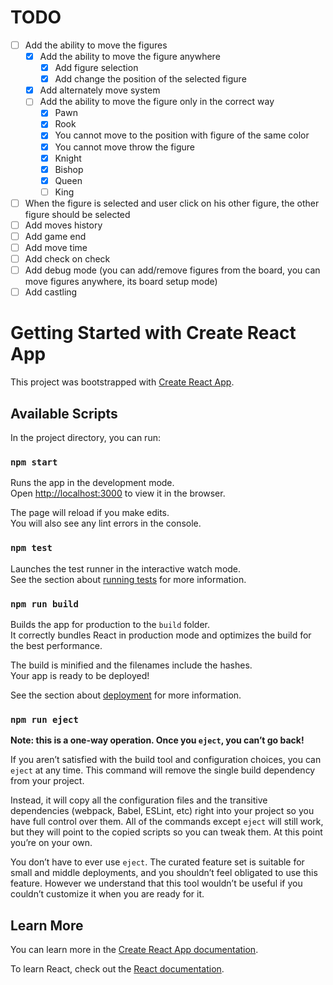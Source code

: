 # TODO
- [ ] Add the ability to move the figures
    - [x] Add the ability to move the figure anywhere
        - [x] Add figure selection
        - [x] Add change the position of the selected figure
    - [x] Add alternately move system 
    - [ ] Add the ability to move the figure only in the correct way
        - [x] Pawn
        - [x] Rook
        - [x] You cannot move to the position with figure of the same color
        - [x] You cannot move throw the figure
        - [x] Knight
        - [x] Bishop
        - [x] Queen
        - [ ] King
- [ ] When the figure is selected and user click on his other figure, the other figure should be selected 
- [ ] Add moves history
- [ ] Add game end
- [ ] Add move time
- [ ] Add check on check
- [ ] Add debug mode (you can add/remove figures from the board, you can move figures anywhere, its board setup mode)
- [ ] Add castling
# Getting Started with Create React App

This project was bootstrapped with [Create React App](https://github.com/facebook/create-react-app).

## Available Scripts

In the project directory, you can run:

### `npm start`

Runs the app in the development mode.\
Open [http://localhost:3000](http://localhost:3000) to view it in the browser.

The page will reload if you make edits.\
You will also see any lint errors in the console.

### `npm test`

Launches the test runner in the interactive watch mode.\
See the section about [running tests](https://facebook.github.io/create-react-app/docs/running-tests) for more information.

### `npm run build`

Builds the app for production to the `build` folder.\
It correctly bundles React in production mode and optimizes the build for the best performance.

The build is minified and the filenames include the hashes.\
Your app is ready to be deployed!

See the section about [deployment](https://facebook.github.io/create-react-app/docs/deployment) for more information.

### `npm run eject`

**Note: this is a one-way operation. Once you `eject`, you can’t go back!**

If you aren’t satisfied with the build tool and configuration choices, you can `eject` at any time. This command will remove the single build dependency from your project.

Instead, it will copy all the configuration files and the transitive dependencies (webpack, Babel, ESLint, etc) right into your project so you have full control over them. All of the commands except `eject` will still work, but they will point to the copied scripts so you can tweak them. At this point you’re on your own.

You don’t have to ever use `eject`. The curated feature set is suitable for small and middle deployments, and you shouldn’t feel obligated to use this feature. However we understand that this tool wouldn’t be useful if you couldn’t customize it when you are ready for it.

## Learn More

You can learn more in the [Create React App documentation](https://facebook.github.io/create-react-app/docs/getting-started).

To learn React, check out the [React documentation](https://reactjs.org/).
